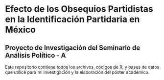 # Efecto de los Obsequios Partidistas en la Identificación Partidaria en México 
## Proyecto de Investigación del Seminario de Análisis Político - A

Este repositorio contiene todos los archivos, códigos de R, y bases de datos que utilicé para mi investigación y la elaboración del póster académico.

